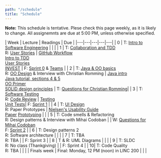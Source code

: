```yaml
---
path: "/schedule"
title: "Schedule"
---
```


**Note:** This schedule is tentative.
Plese check this page weekly, as it is likely to change. All assignemnts are due at 5:00 PM, unless otherwise specified.

| Week | Lecture | Readings | Due |
|---|---|---|---|---|
| 0 | T: [Intro to Software Engineering](/slides/1-intro.pdf) |    |              |
| 1 | T: [Collaboration and TDD](/slides/2-collab-tdd.pdf) <br> R: [User Stories](/slides/3-user-stories.pdf) | [GitHub Workflow](https://guides.github.com/introduction/flow/)<br> [Intro to TDD](https://youtu.be/zwtg7lIMUaQ?t=1s) <br /> [User Stories](http://www.subcide.com/articles/how-to-write-meaningful-user-stories/) <br /> [INVEST](https://xp123.com/articles/invest-in-good-stories-and-smart-tasks/) | F: [Sprint 0](/assignments/sprint0) & [Teams](/assignments/teams)  |
| 2 | T: [Java & OO basics](/slides/4-java.pdf) <br> R: [OO Design](/slides/5-oo-design.pdf) & Interview with Christian Romming | [Java intro](https://www.cs.cornell.edu/courses/cs409/2000SP/Java/java-notes.html) <br /> [Java tutorial, sections 4 & 5](http://www.vogella.com/tutorials/JavaIntroduction/article.html#base-java-language-structure) <br /> [OO Primer](http://web.mit.edu/javadev/doc/tutorial/java/objects/index.html) <br /> [SOLID design principles](http://butunclebob.com/ArticleS.UncleBob.PrinciplesOfOod) | T: [Questions for Christian Romming](https://oregonstate.instructure.com/courses/1692915/assignments/7343715)|
| 3 | T: [Software Testing](/slides/6-testing.pdf) <br> R: [Code Review](/slides/7-code-reviews.pdf) | [Testing](https://en.wikibooks.org/wiki/Introduction_to_Software_Engineering/Testing) <br /> [Unit Tests](https://martinfowler.com/bliki/UnitTest.html)| F: [Sprint 1](/assignments/sprint1)  |
| 4 | T: [UI Design](/slides/8-ui-design.pdf) <br> R: Paper Prototypes              | [Nielsen's Usability Guide](https://www.nngroup.com/articles/usability-101-introduction-to-usability/) <br /> [Paper](https://alistapart.com/article/paperprototyping) [Prototyping](https://www.userfocus.co.uk/articles/paperprototyping.html) |              |
| 5 | T: Code smells & Refactoring <br> R: Design patterns & Interview with Mihai Codoban |    | W: [Questions for Mihai Codoban](https://oregonstate.instructure.com/courses/1692915/assignments/7343716) <br /> F: [Sprint 2](/assignments/sprint2)  |
| 6 | T: Design patterns 2 <br> R: Software architecture |    |              |
| 7 | T: TBA <br> R: TBA                                 |    | F: Sprint 3  |
| 8 | T & R: UML Diagrams                                |    |              |
| 9 | T: SLDC <br> R: No class (Thankgiving)             |    | F: Sprint 4  | 
| 10| T: Code Quality <br> R: TBA                        |    |              |
| Finals week | Final: Monday, 12 PM (noon) in LINC 200  |    |              |